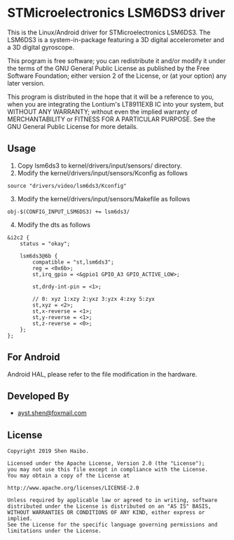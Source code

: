 # STMicroelectronics LSM6DS3 driver
This is the Linux/Android driver for STMicroelectronics LSM6DS3. The LSM6DS3 is a system-in-package featuring a 3D
digital accelerometer and a 3D digital gyroscope.  

This program is free software; you can redistribute it and/or modify it under the terms of the GNU General Public License as published by the Free Software Foundation; either version 2 of the License, or (at your option) any later version.

This program is distributed in the hope that it will be a reference to you, when you are integrating the Lontium's LT8911EXB IC into your system, but WITHOUT ANY WARRANTY; without even the implied warranty of MERCHANTABILITY or FITNESS FOR A PARTICULAR PURPOSE.  See the GNU General Public License for more details.

## Usage
1. Copy lsm6ds3 to kernel/drivers/input/sensors/ directory.
2. Modify the kernel/drivers/input/sensors/Kconfig as follows
```
source "drivers/video/lsm6ds3/Kconfig"
```
3. Modify the kernel/drivers/input/sensors/Makefile as follows
```
obj-$(CONFIG_INPUT_LSM6DS3) += lsm6ds3/
```
4. Modify the dts as follows
```
&i2c2 {
	status = "okay";
	
	lsm6ds3@6b {
		compatible = "st,lsm6ds3";
		reg = <0x6b>;
		st,irq_gpio = <&gpio1 GPIO_A3 GPIO_ACTIVE_LOW>;

		st,drdy-int-pin = <1>;
		
		// 0: xyz 1:xzy 2:yxz 3:yzx 4:zxy 5:zyx
		st,xyz = <2>;
		st,x-reverse = <1>;
		st,y-reverse = <1>;
		st,z-reverse = <0>;
	};
};
```

## For Android
Android HAL, please refer to the file modification in the hardware.

## Developed By
* ayst.shen@foxmail.com

## License
	Copyright 2019 Shen Haibo.

	Licensed under the Apache License, Version 2.0 (the "License");
	you may not use this file except in compliance with the License.
	You may obtain a copy of the License at

	http://www.apache.org/licenses/LICENSE-2.0

	Unless required by applicable law or agreed to in writing, software
	distributed under the License is distributed on an "AS IS" BASIS,
	WITHOUT WARRANTIES OR CONDITIONS OF ANY KIND, either express or implied.
	See the License for the specific language governing permissions and
	limitations under the License.
